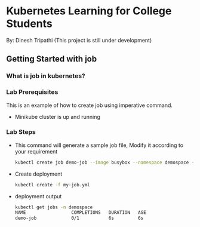 # Kubernetes Learning for College Students

By: Dinesh Tripathi  (This project is still under development)

## Getting Started with job
### What is job  in kubernetes?
<todo>

### Lab Prerequisites

This is an example of how to create job using imperative command.
*  Minikube cluster is up and running
  
### Lab Steps
* This command will generate a sample job file, Modify it according to your requirement
  ```sh
  kubectl create job demo-job --image busybox --namespace demospace --dry-run=client -o yaml > my-job.yml
  ```
* Create deployment
  ```sh
  kubectl create -f my-job.yml
  ```
* deployment output
  ```sh
  kubectl get jobs -n demospace
  NAME                 COMPLETIONS   DURATION   AGE
  demo-job             0/1           6s         6s
  ```